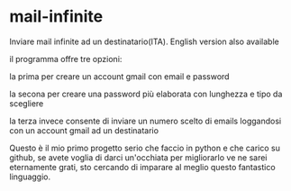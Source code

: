# mail-infinite
Inviare mail infinite ad un destinatario(ITA). English version also available




il programma offre tre opzioni: 

la prima per creare un account gmail con email e password 

la secona per creare una password più elaborata con lunghezza e tipo da scegliere
                                
la terza invece consente di inviare un numero scelto di emails loggandosi con un account gmail ad un                                       destinatario


Questo è il mio primo progetto serio che faccio in python e che carico su github, se avete voglia di darci un'occhiata per migliorarlo ve ne sarei eternamente grati, sto cercando di imparare al meglio questo fantastico linguaggio.              
